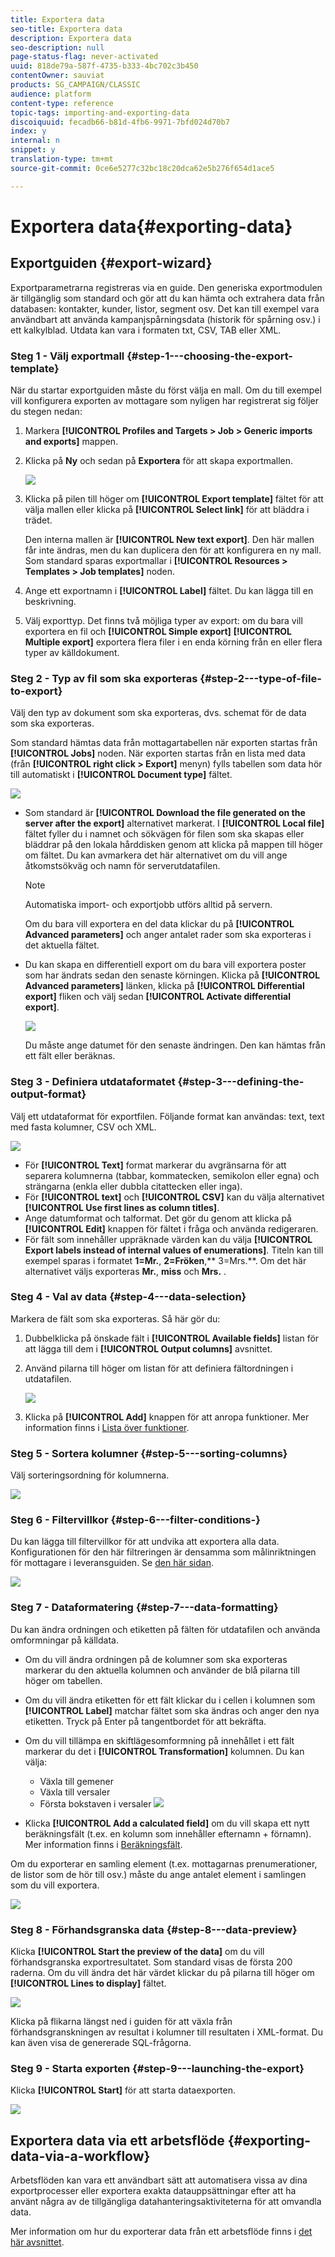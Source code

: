 ```yaml
---
title: Exportera data
seo-title: Exportera data
description: Exportera data
seo-description: null
page-status-flag: never-activated
uuid: 818de79a-587f-4735-b333-4bc702c3b450
contentOwner: sauviat
products: SG_CAMPAIGN/CLASSIC
audience: platform
content-type: reference
topic-tags: importing-and-exporting-data
discoiquuid: fecadb66-b81d-4fb6-9971-7bfd024d70b7
index: y
internal: n
snippet: y
translation-type: tm+mt
source-git-commit: 0ce6e5277c32bc18c20dca62e5b276f654d1ace5

---
```



# Exportera data{#exporting-data}

## Exportguiden {#export-wizard}

Exportparametrarna registreras via en guide. Den generiska exportmodulen är tillgänglig som standard och gör att du kan hämta och extrahera data från databasen: kontakter, kunder, listor, segment osv. Det kan till exempel vara användbart att använda kampanjspårningsdata (historik för spårning osv.) i ett kalkylblad. Utdata kan vara i formaten txt, CSV, TAB eller XML.

### Steg 1 - Välj exportmall {#step-1---choosing-the-export-template}

När du startar exportguiden måste du först välja en mall. Om du till exempel vill konfigurera exporten av mottagare som nyligen har registrerat sig följer du stegen nedan:

1. Markera **[!UICONTROL Profiles and Targets > Job > Generic imports and exports]** mappen.
1. Klicka på **Ny** och sedan på **Exportera** för att skapa exportmallen.

   ![](assets/s_ncs_user_export_wizard01.png)

1. Klicka på pilen till höger om **[!UICONTROL Export template]** fältet för att välja mallen eller klicka på **[!UICONTROL Select link]** för att bläddra i trädet.

   Den interna mallen är **[!UICONTROL New text export]**. Den här mallen får inte ändras, men du kan duplicera den för att konfigurera en ny mall. Som standard sparas exportmallar i **[!UICONTROL Resources > Templates > Job templates]** noden.

1. Ange ett exportnamn i **[!UICONTROL Label]** fältet. Du kan lägga till en beskrivning.
1. Välj exporttyp. Det finns två möjliga typer av export: om du bara vill exportera en fil och **[!UICONTROL Simple export]** **[!UICONTROL Multiple export]** exportera flera filer i en enda körning från en eller flera typer av källdokument.

### Steg 2 - Typ av fil som ska exporteras {#step-2---type-of-file-to-export}

Välj den typ av dokument som ska exporteras, dvs. schemat för de data som ska exporteras.

Som standard hämtas data från mottagartabellen när exporten startas från **[!UICONTROL Jobs]** noden. När exporten startas från en lista med data (från **[!UICONTROL right click > Export]** menyn) fylls tabellen som data hör till automatiskt i **[!UICONTROL Document type]** fältet.

![](assets/s_ncs_user_export_wizard02.png)

* Som standard är **[!UICONTROL Download the file generated on the server after the export]** alternativet markerat. I **[!UICONTROL Local file]** fältet fyller du i namnet och sökvägen för filen som ska skapas eller bläddrar på den lokala hårddisken genom att klicka på mappen till höger om fältet. Du kan avmarkera det här alternativet om du vill ange åtkomstsökväg och namn för serverutdatafilen.

   >[!NOTE]
   >
   >Automatiska import- och exportjobb utförs alltid på servern.
   >
   >Om du bara vill exportera en del data klickar du på **[!UICONTROL Advanced parameters]** och anger antalet rader som ska exporteras i det aktuella fältet.

* Du kan skapa en differentiell export om du bara vill exportera poster som har ändrats sedan den senaste körningen. Klicka på **[!UICONTROL Advanced parameters]** länken, klicka på **[!UICONTROL Differential export]** fliken och välj sedan **[!UICONTROL Activate differential export]**.

   ![](assets/s_ncs_user_export_wizard02_b.png)

   Du måste ange datumet för den senaste ändringen. Den kan hämtas från ett fält eller beräknas.

### Steg 3 - Definiera utdataformatet {#step-3---defining-the-output-format}

Välj ett utdataformat för exportfilen. Följande format kan användas: text, text med fasta kolumner, CSV och XML.

![](assets/s_ncs_user_export_wizard03.png)

* För **[!UICONTROL Text]** format markerar du avgränsarna för att separera kolumnerna (tabbar, kommatecken, semikolon eller egna) och strängarna (enkla eller dubbla citattecken eller inga).
* För **[!UICONTROL text]** och **[!UICONTROL CSV]** kan du välja alternativet **[!UICONTROL Use first lines as column titles]**.
* Ange datumformat och talformat. Det gör du genom att klicka på **[!UICONTROL Edit]** knappen för fältet i fråga och använda redigeraren.
* För fält som innehåller uppräknade värden kan du välja **[!UICONTROL Export labels instead of internal values of enumerations]**. Titeln kan till exempel sparas i formatet **1=Mr.**, **2=Fröken**,** 3=Mrs.**. Om det här alternativet väljs exporteras **Mr.**, **miss** och **Mrs.** .

### Steg 4 - Val av data {#step-4---data-selection}

Markera de fält som ska exporteras. Så här gör du:

1. Dubbelklicka på önskade fält i **[!UICONTROL Available fields]** listan för att lägga till dem i **[!UICONTROL Output columns]** avsnittet.
1. Använd pilarna till höger om listan för att definiera fältordningen i utdatafilen.

   ![](assets/s_ncs_user_export_wizard04.png)

1. Klicka på **[!UICONTROL Add]** knappen för att anropa funktioner. Mer information finns i [Lista över funktioner](../../platform/using/defining-filter-conditions.md#list-of-functions).

### Steg 5 - Sortera kolumner {#step-5---sorting-columns}

Välj sorteringsordning för kolumnerna.

![](assets/s_ncs_user_export_wizard05.png)

### Steg 6 - Filtervillkor {#step-6---filter-conditions-}

Du kan lägga till filtervillkor för att undvika att exportera alla data. Konfigurationen för den här filtreringen är densamma som målinriktningen för mottagare i leveransguiden. Se [den här sidan](../../delivery/using/steps-defining-the-target-population.md).

![](assets/s_ncs_user_export_wizard05_b.png)

### Steg 7 - Dataformatering {#step-7---data-formatting}

Du kan ändra ordningen och etiketten på fälten för utdatafilen och använda omformningar på källdata.

* Om du vill ändra ordningen på de kolumner som ska exporteras markerar du den aktuella kolumnen och använder de blå pilarna till höger om tabellen.
* Om du vill ändra etiketten för ett fält klickar du i cellen i kolumnen som **[!UICONTROL Label]** matchar fältet som ska ändras och anger den nya etiketten. Tryck på Enter på tangentbordet för att bekräfta.
* Om du vill tillämpa en skiftlägesomformning på innehållet i ett fält markerar du det i **[!UICONTROL Transformation]** kolumnen. Du kan välja:

   * Växla till gemener
   * Växla till versaler
   * Första bokstaven i versaler
   ![](assets/s_ncs_user_export_wizard06.png)

* Klicka **[!UICONTROL Add a calculated field]** om du vill skapa ett nytt beräkningsfält (t.ex. en kolumn som innehåller efternamn + förnamn). Mer information finns i [Beräkningsfält](../../platform/using/importing-data.md#calculated-fields).

Om du exporterar en samling element (t.ex. mottagarnas prenumerationer, de listor som de hör till osv.) måste du ange antalet element i samlingen som du vill exportera.

![](assets/s_ncs_user_export_wizard06_c.png)

### Steg 8 - Förhandsgranska data {#step-8---data-preview}

Klicka **[!UICONTROL Start the preview of the data]** om du vill förhandsgranska exportresultatet. Som standard visas de första 200 raderna. Om du vill ändra det här värdet klickar du på pilarna till höger om **[!UICONTROL Lines to display]** fältet.

![](assets/s_ncs_user_export_wizard07.png)

Klicka på flikarna längst ned i guiden för att växla från förhandsgranskningen av resultat i kolumner till resultaten i XML-format. Du kan även visa de genererade SQL-frågorna.

### Steg 9 - Starta exporten {#step-9---launching-the-export}

Klicka **[!UICONTROL Start]** för att starta dataexporten.

![](assets/s_ncs_user_export_wizard08.png)

## Exportera data via ett arbetsflöde {#exporting-data-via-a-workflow}

Arbetsflöden kan vara ett användbart sätt att automatisera vissa av dina exportprocesser eller exportera exakta datauppsättningar efter att ha använt några av de tillgängliga datahanteringsaktiviteterna för att omvandla data.

Mer information om hur du exporterar data från ett arbetsflöde finns i [det här avsnittet](../../workflow/using/how-to-use-workflow-data.md).
